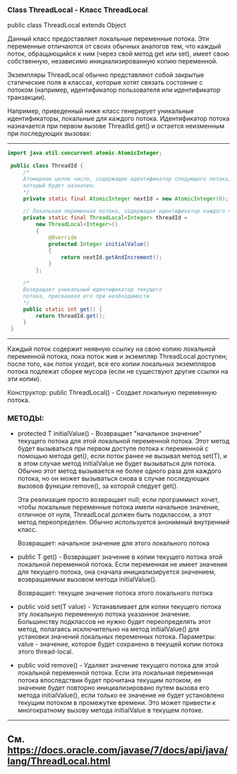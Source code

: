 ### Class ThreadLocal - Класс ThreadLocal

 public class ThreadLocal<T> extends Object

Данный класс предоставляет локальные переменные потока. Эти переменные
отличаются от своих обычных аналогов тем, что каждый поток, обращающийся
к ним (через свой метод get или set), имеет свою собственную, независимо
инициализированную копию переменной.

Экземпляры ThreadLocal обычно представляют собой закрытые статические поля
в классах, которые хотят связать состояние с потоком (например, идентификатор
пользователя или идентификатор транзакции).

Например, приведенный ниже класс генерирует уникальные идентификаторы,
локальные для каждого потока. Идентификатор потока назначается при первом
вызове ThreadId.get() и остается неизменным при последующих вызовах:

---

```java
import java.util.concurrent.atomic.AtomicInteger;

 public class ThreadId {
     /*
     Атомарное целое число, содержащее идентификатор следующего потока,
     который будет назначен.
     */
     private static final AtomicInteger nextId = new AtomicInteger(0);

     // Локальная переменная потока, содержащая идентификатор каждого потока
     private static final ThreadLocal<Integer> threadId =
         new ThreadLocal<Integer>()
         {
             @Override
             protected Integer initialValue()
             {
                 return nextId.getAndIncrement();
             }
         };

     /*
     Возвращает уникальный идентификатор текущего
     потока, присваивая его при необходимости
     */
     public static int get() {
         return threadId.get();
     }
 }
```

---

Каждый поток содержит неявную ссылку на свою копию локальной переменной потока,
пока поток жив и экземпляр ThreadLocal доступен; после того, как поток уходит,
все его копии локальных экземпляров потока подлежат сборке мусора (если не
существуют другие ссылки на эти копии).

Конструктор: public ThreadLocal() - Создает локальную переменную потока.

### МЕТОДЫ:

- protected T initialValue() - Возвращает "начальное значение" текущего потока
  для этой локальной переменной потока. Этот метод будет вызываться при первом
  доступе потока к переменной с помощью метода get(), если поток ранее не вызывал
  метод set(T), и в этом случае метод initialValue не будет вызываться для
  потока. Обычно этот метод вызывается не более одного раза для каждого потока,
  но он может вызываться снова в случае последующих вызовов функции remove(),
  за которой следует get().

  Эта реализация просто возвращает null; если программист хочет, чтобы локальные
  переменные потока имели начальное значение, отличное от нуля, ThreadLocal
  должен быть подклассом, а этот метод переопределен. Обычно используется
  анонимный внутренний класс.

  Возвращает: начальное значение для этого локального потока

- public T get() - Возвращает значение в копии текущего потока этой локальной
  переменной потока. Если переменная не имеет значения для текущего потока, она
  сначала инициализируется значением, возвращаемым вызовом метода initialValue().

  Возвращает: текущее значение потока этого локального потока

- public void set(T value) - Устанавливает для копии текущего потока эту локальную
  переменную потока указанное значение. Большинству подклассов не нужно будет
  переопределять этот метод, полагаясь исключительно на метод initialValue() для
  установки значений локальных переменных потока.
  Параметры: value - значение, которое будет сохранено в текущей копии потока
             этого thread-local.

- public void remove() - Удаляет значение текущего потока для этой локальной
  переменной потока. Если эта локальная переменная потока впоследствии будет
  прочитана текущим потоком, ее значение будет повторно инициализировано путем
  вызова его метода initialValue(), если только ее значение не будет установлено
  текущим потоком в промежутке времени. Это может привести к многократному
  вызову метода initialValue в текущем потоке.

---------------------------------------------------------------------------------
См. https://docs.oracle.com/javase/7/docs/api/java/lang/ThreadLocal.html
---------------------------------------------------------------------------------
